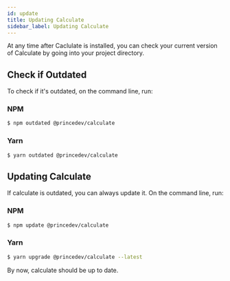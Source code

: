 ```yaml
---
id: update
title: Updating Calculate
sidebar_label: Updating Calculate
---
```


At any time after Caclulate is installed, you can check your current version of Calculate by going into your project directory.

## Check if Outdated

To check if it's outdated, on the command line, run:

### NPM

```bash
$ npm outdated @princedev/calculate
```

### Yarn

```bash
$ yarn outdated @princedev/calculate
```

## Updating Calculate

If calculate is outdated, you can always update it. On the command line, run:

### NPM

```bash
$ npm update @princedev/calculate
```

### Yarn

```bash
$ yarn upgrade @princedev/calculate --latest
```

By now, calculate should be up to date.